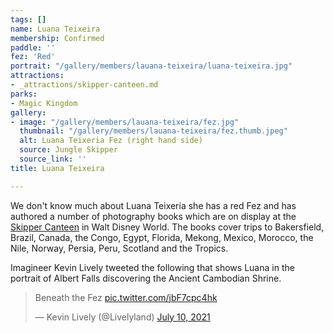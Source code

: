 ```yaml
---
tags: []
name: Luana Teixeira
membership: Confirmed
paddle: ''
fez: 'Red'
portrait: "/gallery/members/lauana-teixeira/luana-teixeira.jpg"
attractions:
- _attractions/skipper-canteen.md
parks:
- Magic Kingdom
gallery:
- image: "/gallery/members/lauana-teixeira/fez.jpg"
  thumbnail: "/gallery/members/lauana-teixeira/fez.thumb.jpeg"
  alt: Luana Teixeria Fez (right hand side)
  source: Jungle Skipper
  source_link: ''
title: Luana Teixeira

---
```

We don't know much about Luana Teixeria she has a red Fez and has authored a number of photography books which are on display at the [Skipper Canteen](/sea/attractions/skipper-canteen) in Walt Disney World. The books cover trips to Bakersfield, Brazil, Canada, the Congo, Egypt, Florida, Mekong, Mexico, Morocco, the Nile, Norway, Persia, Peru, Scotland and the Tropics.

Imagineer Kevin Lively tweeted the following that shows Luana in the portrait of Albert Falls discovering the Ancient Cambodian Shrine.

<blockquote class="twitter-tweet"><p lang="en" dir="ltr">Beneath the Fez <a href="https://t.co/jbF7cpc4hk">pic.twitter.com/jbF7cpc4hk</a></p>&mdash; Kevin Lively (@Livelyland) <a href="https://twitter.com/Livelyland/status/1413890483835781123?ref_src=twsrc%5Etfw">July 10, 2021</a></blockquote> <script async src="https://platform.twitter.com/widgets.js" charset="utf-8"></script>